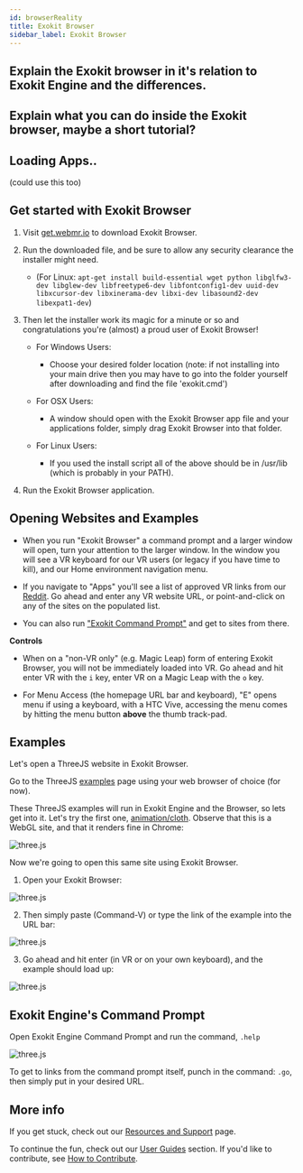 ```yaml
---
id: browserReality
title: Exokit Browser
sidebar_label: Exokit Browser
---
```


## Explain the Exokit browser in it's relation to Exokit Engine and the differences.

## Explain what you can do inside the Exokit browser, maybe a short tutorial? 

## Loading Apps.. 

(could use this too)

## Get started with Exokit Browser

1. Visit [get.webmr.io](https://get.webmr.io/) to download Exokit Browser. 

2. Run the downloaded file, and be sure to allow any security clearance the installer might need.
	* (For Linux: `apt-get install build-essential wget python libglfw3-dev libglew-dev libfreetype6-dev libfontconfig1-dev uuid-dev libxcursor-dev libxinerama-dev libxi-dev libasound2-dev libexpat1-dev`)

3. Then let the installer work its magic for a minute or so and congratulations you're (almost) a proud user of Exokit Browser!

	* For Windows Users:
		* Choose your desired folder location (note: if not installing into your main drive then you may have to go into the folder yourself after downloading and find the file 'exokit.cmd')
		
	* For OSX Users:
		* A window should open with the Exokit Browser app file and your applications folder, simply drag Exokit Browser into that folder.
		
	* For Linux Users:
		* If you used the install script all of the above should be in /usr/lib (which is probably in your PATH).

4. Run the Exokit Browser application.



## Opening Websites and Examples

* When you run "Exokit Browser" a command prompt and a larger window will open, turn your attention to the larger window. In the window you will see a VR keyboard for our VR users (or legacy if you have time to kill), and our Home environment navigation menu.

* If you navigate to "Apps" you'll see a list of approved VR links from our [Reddit](https://www.reddit.com/r/exokit/). Go ahead and enter any VR website URL, or point-and-click on any of the sites on the populated list.

* You can also run ["Exokit Command Prompt"](#exokit-s-command-prompt)  and get to sites from there.

**Controls**

* When on a "non-VR only" (e.g. Magic Leap) form of entering Exokit Browser, you will not be immediately loaded into VR. Go ahead and hit enter VR with the `i` key, enter VR on a Magic Leap with the `o` key.

* For Menu Access (the homepage URL bar and keyboard), "E" opens menu if using a keyboard, with a HTC Vive, accessing the menu comes by hitting the menu button **above** the thumb track-pad.

## Examples

Let's open a ThreeJS website in Exokit Browser.

Go to the ThreeJS [examples](https://threejs.org/examples/) page using your web browser of choice (for now).

These ThreeJS examples will run in Exokit Engine and  the Browser, so lets get into it. Let's try the first one, [animation/cloth](https://threejs.org/examples/#webgl_animation_cloth). Observe that this is a WebGL site, and that it renders fine in Chrome:

![three.js](https://i.imgur.com/hClVGcH.png)

Now we're going to open this same site using Exokit Browser.

1. Open your Exokit Browser:

![three.js](https://i.imgur.com/ISM7VwI.png)

2. Then simply paste (Command-V) or type the link of the example into the URL bar:

![three.js](https://i.imgur.com/xN7ToE2.png)

3. Go ahead and hit enter (in VR or on your own keyboard), and the example should load up:

![three.js](https://i.imgur.com/Y3McpFC.jpg)

## Exokit Engine's Command Prompt

Open Exokit Engine Command Prompt and run the command, `.help`

![three.js](https://i.imgur.com/QQjQEQr.png)

To get to links from the command prompt itself, punch in the command: `.go`, then simply put in your desired URL.

## More info

If you get stuck, check out our [Resources and Support](Support.md) page.
 
 To continue the fun, check out our [User Guides](useExokitBrowser.md) section. If you'd like to contribute, see [How to Contribute](contribute.md).

